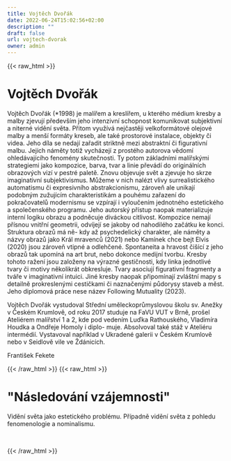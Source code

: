```yaml
---
title: Vojtěch Dvořák
date: 2022-06-24T15:02:56+02:00
description: ""
draft: false
url: vojtech-dvorak
owner: admin
---
```

{{< raw_html >}}
<h1 id="vojtěch-dvoř&aacute;k">Vojtěch Dvoř&aacute;k</h1>
<p>Vojtěch Dvoř&aacute;k (*1998) je mal&iacute;řem a kresl&iacute;řem, u kter&eacute;ho m&eacute;dium kresby a malby zjevuj&iacute; předev&scaron;&iacute;m jeho intenzivn&iacute; schopnost komunikovat subjektivn&iacute; a nitern&eacute; viděn&iacute; světa. Přitom využ&iacute;v&aacute; nejčastěji velkoform&aacute;tov&eacute; olejov&eacute; malby a men&scaron;&iacute; form&aacute;ty kreseb, ale tak&eacute; prostorov&eacute; instalace, objekty či videa. Jeho d&iacute;la se nedaj&iacute; zařadit striktně mezi abstraktn&iacute; či figurativn&iacute; malbu. Jejich n&aacute;měty totiž vych&aacute;zej&iacute; z prost&eacute;ho autorova vědom&iacute; ohled&aacute;vaj&iacute;c&iacute;ho fenom&eacute;ny skutečnosti. Ty potom z&aacute;kladn&iacute;mi mal&iacute;řsk&yacute;mi strategiemi jako kompozice, barva, tvar a linie přev&aacute;d&iacute; do origin&aacute;ln&iacute;ch obrazov&yacute;ch viz&iacute; v pestr&eacute; paletě. Znovu objevuje svět a zjevuje ho skrze imaginativn&iacute; subjektivismus. Můžeme v nich nal&eacute;zt vlivy surrealistick&eacute;ho automatismu či expresivn&iacute;ho abstrakcionismu, z&aacute;roveň ale unikaj&iacute; podobn&yacute;m zužuj&iacute;c&iacute;m charakteristik&aacute;m a pouh&eacute;mu zařazen&iacute; do pokračovatelů modernismu se vzp&iacute;raj&iacute; i vyloučen&iacute;m jednotn&eacute;ho estetick&eacute;ho a společensk&eacute;ho programu. Jeho autorsk&yacute; př&iacute;stup naopak materializuje intern&iacute; logiku obrazu a podněcuje div&aacute;ckou citlivost. Kompozice nemaj&iacute; př&iacute;snou vnitřn&iacute; geometrii, odv&iacute;jej&iacute; se jakoby od nahodil&eacute;ho zač&aacute;tku ke konci. Struktura obrazů m&aacute; ně- kdy až psychedelick&yacute; charakter, ale n&aacute;měty a n&aacute;zvy obrazů jako Kr&aacute;l mravenců (2021) nebo Kam&iacute;nek chce bejt Elvis (2020) jsou z&aacute;roveň vtipn&eacute; a odlehčen&eacute;. Spontaneita a hravost či&scaron;&iacute;c&iacute; z jeho obrazů tak upom&iacute;n&aacute; na art brut, nebo dokonce medijn&iacute; tvorbu. Kresby tohoto ražen&iacute; jsou založeny na v&yacute;razn&eacute; gestičnosti, kdy linka jednotliv&eacute; tvary či motivy několikr&aacute;t obkresluje. Tvary asociuj&iacute; figurativn&iacute; fragmenty a tv&aacute;ře v imaginativn&iacute; intuici. Jin&eacute; kresby naopak připom&iacute;naj&iacute; zvl&aacute;&scaron;tn&iacute; mapy s detailně prokreslen&yacute;mi cestičkami či naznačen&yacute;mi půdorysy staveb a měst. Jeho diplomov&aacute; pr&aacute;ce nese n&aacute;zev Following Mutuality (2023).</p>
<p>Vojtěch Dvoř&aacute;k vystudoval Středn&iacute; uměleckoprůmyslovou &scaron;kolu sv. Anežky v Česk&eacute;m Krumlově, od roku 2017 studuje na FaVU VUT v Brně, pro&scaron;el Ateli&eacute;rem mal&iacute;řstv&iacute; 1 a 2, kde pod veden&iacute;m Luďka Rathousk&eacute;ho, Vladim&iacute;ra Houdka a Ondřeje Homoly i diplo- muje. Absolvoval tak&eacute; st&aacute;ž v Ateli&eacute;ru interm&eacute;di&iacute;. Vystavoval např&iacute;klad v Ukraden&eacute; galerii v Česk&eacute;m Krumlově nebo v Seidlově vile ve Žd&aacute;nic&iacute;ch.</p>
<p>Franti&scaron;ek Fekete</p>
{{< /raw_html >}}
<!-- SECTION BREAK -->
{{< raw_html >}}
<h1 class="b-detail__title">"N&aacute;sledov&aacute;n&iacute; vz&aacute;jemnosti"</h1>
<p>Viděn&iacute; světa jako estetick&eacute;ho probl&eacute;mu. Př&iacute;padně viděn&iacute; světa z pohledu fenomenologie a nominalismu.</p>
<p>&nbsp;</p>
{{< /raw_html >}}
